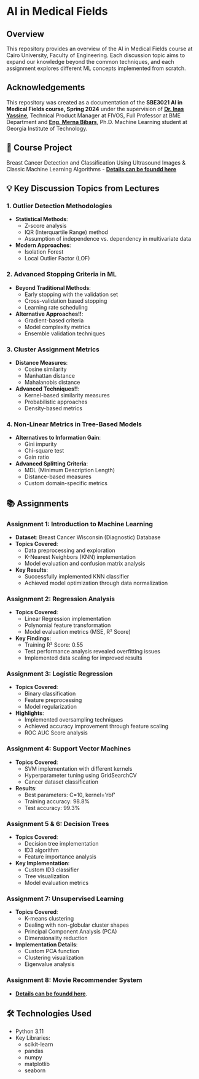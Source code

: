 # AI in Medical Fields

## Overview
This repository provides an overview of the AI in Medical Fields course at Cairo University, Faculty of Engineering. Each discussion topic aims to expand our knowledge beyond the common techniques, and each assignment explores different ML concepts implemented from scratch.

## Acknowledgements

This repository was created as a documentation of the **SBE3021 AI in Medical Fields course, Spring 2024** under the supervision of **[Dr. Inas Yassine](https://www.linkedin.com/in/inas-yassine-15ab4b4/?originalSubdomain=eg)**, Technical Product Manager at FIVOS, Full Professor at BME Department and **[Eng. Merna Bibars](https://merna-atef.github.io/)**, Ph.D. Machine Learning student at Georgia Institute of Technology.

## 🤖 Course Project
Breast Cancer Detection and Classification Using Ultrasound Images & Classic Machine Learning Algorithms - [**Details can be foundd here**](https://github.com/nouran-19/breast-cancer-detection)

## 💡 Key Discussion Topics from Lectures

### 1. Outlier Detection Methodologies
- **Statistical Methods**:
  - Z-score analysis
  - IQR (Interquartile Range) method
  - Assumption of independence vs. dependency in multivariate data
- **Modern Approaches**:
  - Isolation Forest
  - Local Outlier Factor (LOF)
  

### 2. Advanced Stopping Criteria in ML
- **Beyond Traditional Methods**:
  - Early stopping with the validation set
  - Cross-validation based stopping
  - Learning rate scheduling
- **Alternative Approaches!!**:
  - Gradient-based criteria
  - Model complexity metrics
  - Ensemble validation techniques

### 3. Cluster Assignment Metrics
- **Distance Measures**:
  - Cosine similarity
  - Manhattan distance
  - Mahalanobis distance
- **Advanced Techniques!!**:
  - Kernel-based similarity measures
  - Probabilistic approaches
  - Density-based metrics

### 4. Non-Linear Metrics in Tree-Based Models
- **Alternatives to Information Gain**:
  - Gini impurity
  - Chi-square test
  - Gain ratio
- **Advanced Splitting Criteria**:
  - MDL (Minimum Description Length)
  - Distance-based measures
  - Custom domain-specific metrics

## 📚 Assignments

### Assignment 1: Introduction to Machine Learning
- **Dataset**: Breast Cancer Wisconsin (Diagnostic) Database
- **Topics Covered**:
  - Data preprocessing and exploration
  - K-Nearest Neighbors (KNN) implementation
  - Model evaluation and confusion matrix analysis
- **Key Results**: 
  - Successfully implemented KNN classifier
  - Achieved model optimization through data normalization

### Assignment 2: Regression Analysis
- **Topics Covered**:
  - Linear Regression implementation
  - Polynomial feature transformation
  - Model evaluation metrics (MSE, R² Score)
- **Key Findings**:
  - Training R² Score: 0.55
  - Test performance analysis revealed overfitting issues
  - Implemented data scaling for improved results

### Assignment 3: Logistic Regression
- **Topics Covered**:
  - Binary classification
  - Feature preprocessing
  - Model regularization
- **Highlights**:
  - Implemented oversampling techniques
  - Achieved accuracy improvement through feature scaling
  - ROC AUC Score analysis

### Assignment 4: Support Vector Machines
- **Topics Covered**:
  - SVM implementation with different kernels
  - Hyperparameter tuning using GridSearchCV
  - Cancer dataset classification
- **Results**:
  - Best parameters: C=10, kernel='rbf'
  - Training accuracy: 98.8%
  - Test accuracy: 99.3%

### Assignment 5 & 6: Decision Trees
- **Topics Covered**:
  - Decision tree implementation
  - ID3 algorithm
  - Feature importance analysis
- **Key Implementation**:
  - Custom ID3 classifier
  - Tree visualization
  - Model evaluation metrics

### Assignment 7: Unsupervised Learning
- **Topics Covered**:
  - K-means clustering
  - Dealing with non-globular cluster shapes
  - Principal Component Analysis (PCA)
  - Dimensionality reduction
- **Implementation Details**:
  - Custom PCA function
  - Clustering visualization
  - Eigenvalue analysis

### Assignment 8: Movie Recommender System
-  [**Details can be foundd here**](https://github.com/nouran-19/Movie-Recommendation-System).

## 🛠️ Technologies Used
- Python 3.11
- Key Libraries:
  - scikit-learn
  - pandas
  - numpy
  - matplotlib
  - seaborn

